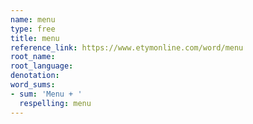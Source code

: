 ```yaml
---
name: menu
type: free
title: menu
reference_link: https://www.etymonline.com/word/menu
root_name: 
root_language: 
denotation: 
word_sums:
- sum: 'Menu + '
  respelling: menu
---
```

